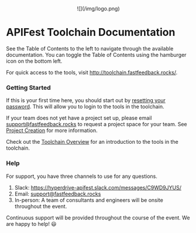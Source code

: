 <center id="header">
  ![](/img/logo.png)
</center>

# APIFest Toolchain Documentation

See the Table of Contents to the left to navigate through the available documentation. You can toggle the Table of Contents using the hamburger icon on the bottom left.

For quick access to the tools, visit <http://toolchain.fastfeedback.rocks/>.

### Getting Started
If this is your first time here, you should start out by [resetting your password](3/3.1-login.md). This will allow you to login to the tools in the toolchain.

If your team does not yet have a project set up, please email [support@fastfeedback.rocks](mailto:support@fastfeedback.rocks) to request a project space for your team. See [Project Creation](3/3.2-project-creation.md) for more information.

Check out the [Toolchain Overview](1/1.0-overview.md) for an introduction to the tools in the toolchain.

### Help
For support, you have three channels to use for any questions.

1. Slack: <https://hyperdrive-apifest.slack.com/messages/C9WD9JYUS/>
2. Email: [support@fastfeedback.rocks](mailto:support@fastfeedback.rocks)
3. In-person: A team of consultants and engineers will be onsite throughout the event.

Continuous support will be provided throughout the course of the event. We are happy to help! :smiley:
